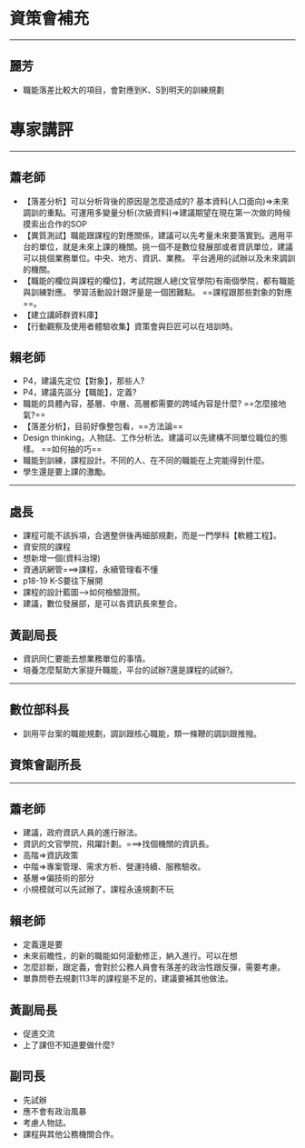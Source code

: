 # 資策會補充
---
## 麗芳
* 職能落差比較大的項目，會對應到K、S到明天的訓練規劃

# 專家講評
---
## 蕭老師
* 【落差分析】可以分析背後的原因是怎麼造成的? 基本資料(人口面向)=>未來調訓的重點。可運用多變量分析(次級資料)=>建議期望在現在第一次做的時候摸索出合作的SOP
* 【異質測試】職能跟課程的對應關係，建議可以先考量未來要落實到。適用平台的單位，就是未來上課的機關。挑一個不是數位發展部或者資訊單位，建議可以挑個業務單位。中央、地方、資訊、業務。
  平台適用的試辦以及未來調訓的機關。
* 【職能的欄位與課程的欄位】，考試院跟人總(文官學院)有兩個學院，都有職能與訓練對應。
  學習活動設計跟評量是一個困難點。  ==課程跟那些對象的對應==。
* 【建立講師群資料庫】
* 【行動觀察及使用者體驗收集】資策會與巨匠可以在培訓時。

## 賴老師
* P4，建議先定位【對象】，那些人?
* P4，建議先區分【職能】，定義?
* 職能的具體內容，基層、中層、高層都需要的跨域內容是什麼? ==怎麼接地氣?==
* 【落差分析】，目前好像整包看，==方法論==
* Design thinking，人物誌、工作分析法。建議可以先建構不同單位職位的態樣。 ==如何抽的巧==
* 職能到訓練，課程設計。不同的人、在不同的職能在上完能得到什麼。
* 學生還是要上課的激勵。
---
## 處長
* 課程可能不該拆項，合適整併後再細部規劃，而是一門學科【軟體工程】。
* 資安院的課程
* 想新增一個(資料治理)
* 資通訊網管===>課程，永續管理看不懂
* p18-19 K-S要往下展開
* 課程的設計藍圖-->如何檢驗證照。
* 建議，數位發展部，是可以各資訊長來整合。

## 黃副局長
* 資訊同仁要能去想業務單位的事情。
* 培養怎麼幫助大家提升職能，平台的試辦?還是課程的試辦?。

---
## 數位部科長
* 訓用平台案的職能規劃，調訓跟核心職能，類一條鞭的調訓跟推撥。
## 資策會副所長

---
## 蕭老師
* 建議，政府資訊人員的進行辦法。
* 資訊的文官學院，飛躍計劃。===>找個機關的資訊長。
* 高階=>資訊政策
* 中階=>專案管理、需求方析、營運持續、服務驗收。
* 基層=>偏技術的部分
* 小規模就可以先試辦了。課程永遠規劃不玩

## 賴老師
* 定義還是要
* 未來前瞻性，的新的職能如何滾動修正，納入進行。可以在想
* 怎麼診斷，跟定義，會對於公務人員會有落差的政治性跟反彈，需要考慮。
* 單靠問卷去規劃113年的課程是不足的，建議要補其他做法。

## 黃副局長
* 促進交流
* 上了課但不知道要做什麼?

## 副司長
* 先試辦
* 應不會有政治風暴
* 考慮人物誌。
* 課程與其他公務機關合作。
